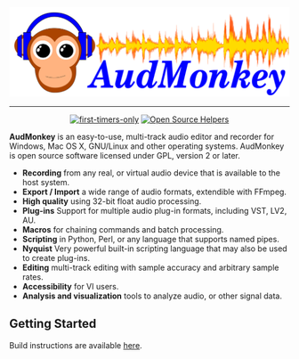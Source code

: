 
<div align="center">

![AudMonkey Logo](images/AudMonkeyLogo_WithText.svg)

---
 
[![first-timers-only](https://img.shields.io/badge/first--timers--only-friendly-blue.svg?style=flat-square)](https://www.firsttimersonly.com/)
[![Open Source Helpers](https://www.codetriage.com/audmonkey/audmonkey/badges/users.svg)](https://www.codetriage.com/audmonkey/audmonkey)

</div>

**AudMonkey** is an easy-to-use, multi-track audio editor and recorder for Windows, Mac OS X, GNU/Linux and other operating systems. AudMonkey is open source software licensed under GPL, version 2 or later.

- **Recording** from any real, or virtual audio device that is available to the host system.
- **Export / Import** a wide range of audio formats, extendible with FFmpeg.
- **High quality** using 32-bit float audio processing.
- **Plug-ins** Support for multiple audio plug-in formats, including VST, LV2, AU.
- **Macros** for chaining commands and batch processing.
- **Scripting** in Python, Perl, or any language that supports named pipes.
- **Nyquist** Very powerful built-in scripting language that may also be used to create plug-ins.
- **Editing** multi-track editing with sample accuracy and arbitrary sample rates.
- **Accessibility** for VI users.
- **Analysis and visualization** tools to analyze audio, or other signal data.

## Getting Started

Build instructions are available [here](BUILDING.md).
